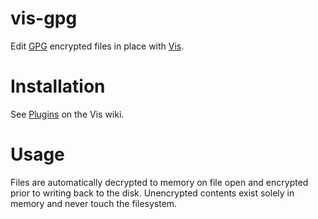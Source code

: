 # vis-gpg

Edit [GPG](https://gnupg.org/) encrypted files in place with
[Vis](https://github.com/martanne/vis).

# Installation

See [Plugins](https://github.com/martanne/vis/wiki/Plugins) on the
Vis wiki.

# Usage

Files are automatically decrypted to memory on file open and encrypted
prior to writing back to the disk. Unencrypted contents exist solely in
memory and never touch the filesystem.

